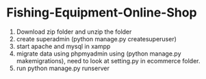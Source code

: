 # Fishing-Equipment-Online-Shop

1. Download zip folder and unzip the folder
2. create superadmin (python manage.py createsuperuser)
3. start apache and mysql in xampp
4. migrate data using phpmyadmin using (python manage.py makemigrations), need to look at setting.py in ecommerce folder.
5. run python manage.py runserver

